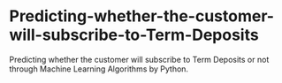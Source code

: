 # Predicting-whether-the-customer-will-subscribe-to-Term-Deposits
Predicting whether the customer will subscribe to Term Deposits or not through Machine Learning Algorithms by Python.
